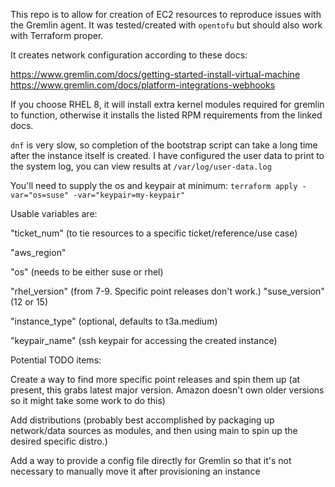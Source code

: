 This repo is to allow for creation of EC2 resources to reproduce issues with the Gremlin agent.
It was tested/created with `opentofu` but should also work with Terraform proper.

It creates network configuration according to these docs:

https://www.gremlin.com/docs/getting-started-install-virtual-machine
https://www.gremlin.com/docs/platform-integrations-webhooks

If you choose RHEL 8, it will install extra kernel modules required for gremlin to function, otherwise it installs the listed RPM requirements from the linked docs.

`dnf` is very slow, so completion of the bootstrap script can take a long time after the instance itself is created.
I have configured the user data to print to the system log, you can view results at `/var/log/user-data.log`

You'll need to supply the os and keypair at minimum:
`terraform apply -var="os=suse" -var="keypair=my-keypair"`

Usable variables are:

"ticket_num" (to tie resources to a specific ticket/reference/use case)

"aws_region" 

"os" (needs to be either suse or rhel)

"rhel_version" (from 7-9. Specific point releases don't work.)
"suse_version" (12 or 15)

"instance_type" (optional, defaults to t3a.medium)

"keypair_name" (ssh keypair for accessing the created instance)

Potential TODO items:

Create a way to find more specific point releases and spin them up (at present, this grabs latest major version. Amazon doesn't own older versions so it might take some work to do this)

Add distributions (probably best accomplished by packaging up network/data sources as modules, and then using main to spin up the desired specific distro.)

Add a way to provide a config file directly for Gremlin so that it's not necessary to manually move it after provisioning an instance
